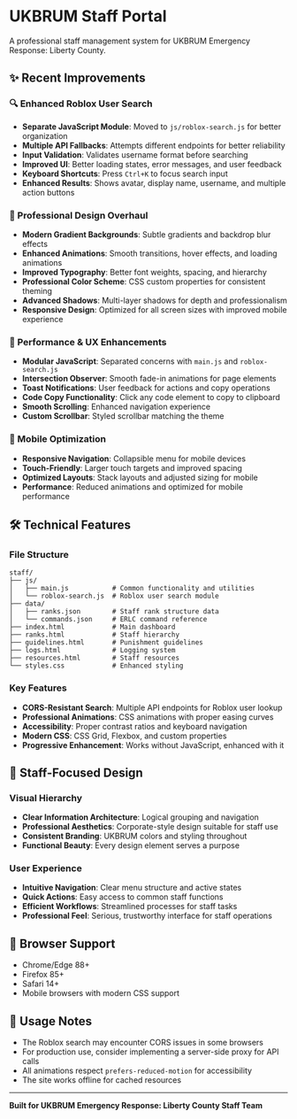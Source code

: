 # UKBRUM Staff Portal

A professional staff management system for UKBRUM Emergency Response: Liberty County.

## ✨ Recent Improvements

### 🔍 Enhanced Roblox User Search
- **Separate JavaScript Module**: Moved to `js/roblox-search.js` for better organization
- **Multiple API Fallbacks**: Attempts different endpoints for better reliability
- **Input Validation**: Validates username format before searching
- **Improved UI**: Better loading states, error messages, and user feedback
- **Keyboard Shortcuts**: Press `Ctrl+K` to focus search input
- **Enhanced Results**: Shows avatar, display name, username, and multiple action buttons

### 🎨 Professional Design Overhaul
- **Modern Gradient Backgrounds**: Subtle gradients and backdrop blur effects
- **Enhanced Animations**: Smooth transitions, hover effects, and loading animations
- **Improved Typography**: Better font weights, spacing, and hierarchy
- **Professional Color Scheme**: CSS custom properties for consistent theming
- **Advanced Shadows**: Multi-layer shadows for depth and professionalism
- **Responsive Design**: Optimized for all screen sizes with improved mobile experience

### 🚀 Performance & UX Enhancements
- **Modular JavaScript**: Separated concerns with `main.js` and `roblox-search.js`
- **Intersection Observer**: Smooth fade-in animations for page elements
- **Toast Notifications**: User feedback for actions and copy operations
- **Code Copy Functionality**: Click any code element to copy to clipboard
- **Smooth Scrolling**: Enhanced navigation experience
- **Custom Scrollbar**: Styled scrollbar matching the theme

### 📱 Mobile Optimization
- **Responsive Navigation**: Collapsible menu for mobile devices
- **Touch-Friendly**: Larger touch targets and improved spacing
- **Optimized Layouts**: Stack layouts and adjusted sizing for mobile
- **Performance**: Reduced animations and optimized for mobile performance

## 🛠️ Technical Features

### File Structure
```
staff/
├── js/
│   ├── main.js           # Common functionality and utilities
│   └── roblox-search.js  # Roblox user search module
├── data/
│   ├── ranks.json        # Staff rank structure data
│   └── commands.json     # ERLC command reference
├── index.html            # Main dashboard
├── ranks.html            # Staff hierarchy
├── guidelines.html       # Punishment guidelines
├── logs.html             # Logging system
├── resources.html        # Staff resources
└── styles.css            # Enhanced styling
```

### Key Features
- **CORS-Resistant Search**: Multiple API endpoints for Roblox user lookup
- **Professional Animations**: CSS animations with proper easing curves
- **Accessibility**: Proper contrast ratios and keyboard navigation
- **Modern CSS**: CSS Grid, Flexbox, and custom properties
- **Progressive Enhancement**: Works without JavaScript, enhanced with it

## 🎯 Staff-Focused Design

### Visual Hierarchy
- **Clear Information Architecture**: Logical grouping and navigation
- **Professional Aesthetics**: Corporate-style design suitable for staff use
- **Consistent Branding**: UKBRUM colors and styling throughout
- **Functional Beauty**: Every design element serves a purpose

### User Experience
- **Intuitive Navigation**: Clear menu structure and active states
- **Quick Actions**: Easy access to common staff functions
- **Efficient Workflows**: Streamlined processes for staff tasks
- **Professional Feel**: Serious, trustworthy interface for staff operations

## 🔧 Browser Support
- Chrome/Edge 88+
- Firefox 85+
- Safari 14+
- Mobile browsers with modern CSS support

## 📝 Usage Notes
- The Roblox search may encounter CORS issues in some browsers
- For production use, consider implementing a server-side proxy for API calls
- All animations respect `prefers-reduced-motion` for accessibility
- The site works offline for cached resources

---

**Built for UKBRUM Emergency Response: Liberty County Staff Team**